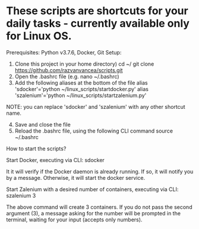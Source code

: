 # These scripts are shortcuts for your daily tasks - currently available only for Linux OS.
Prerequisites: Python v3.7.6, Docker, Git
Setup:
1. Clone this project in your home directory)
  cd ~/
  git clone https://github.com/razvanvancea/scripts.git
2. Open the .bashrc file (e.g. nano ~/.bashrc)
3. Add the following aliases at the bottom of the file
  alias 'sdocker'='python ~/linux_scripts/startdocker.py'
  alias 'szalenium'='python ~/linux_scripts/startzalenium.py'

NOTE: you can replace 'sdocker' and 'szalenium' with any other shortcut name.

4. Save and close the file
5. Reload the .bashrc file, using the following CLI command
  source ~/.bashrc

How to start the scripts?

Start Docker, executing via CLI: sdocker

It it will verify if the Docker daemon is already running. If so, it will notify you by a message. Otherwise, it will start the docker service.

Start Zalenium with a desired number of containers, executing via CLI: szalenium 3

The above command will create 3 containers. If you do not pass the second argument (3), a message asking for the number will be prompted in the terminal, waiting for your input (accepts only numbers).
